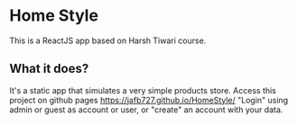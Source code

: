 # Home Style

This is a ReactJS app based on Harsh Tiwari course.

## What it does?

It's a static app that simulates a very simple products store.
Access this project on github pages https://jafb727.github.io/HomeStyle/
"Login" using admin or guest as account or user, or "create" an account with your data.
